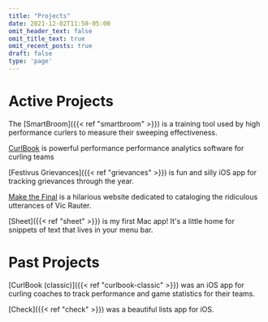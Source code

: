 ```yaml
---
title: "Projects"
date: 2021-12-02T11:50-05:00
omit_header_text: false
omit_title_text: true
omit_recent_posts: true
draft: false
type: 'page'
---
```

# Active Projects

The [SmartBroom]({{< ref "smartbroom" >}}) is a training tool used by high performance curlers to measure their sweeping effectiveness.

[CurlBook](https://curlbook.ca) is powerful performance performance analytics software for curling teams

[Festivus Grievances]({{< ref "grievances" >}}) is fun and silly iOS app for tracking grievances through the year.

[Make the Final](https://makethefinal.ca) is a hilarious website dedicated to cataloging the ridiculous utterances of Vic Rauter.

[Sheet]({{< ref "sheet" >}}) is my first Mac app! It's a little home for snippets of text that lives in your menu bar.

# Past Projects
[CurlBook (classic)]({{< ref "curlbook-classic" >}}) was an iOS app for curling coaches to track performance and game statistics for their teams.

[Check]({{< ref "check" >}}) was a beautiful lists app for iOS.
